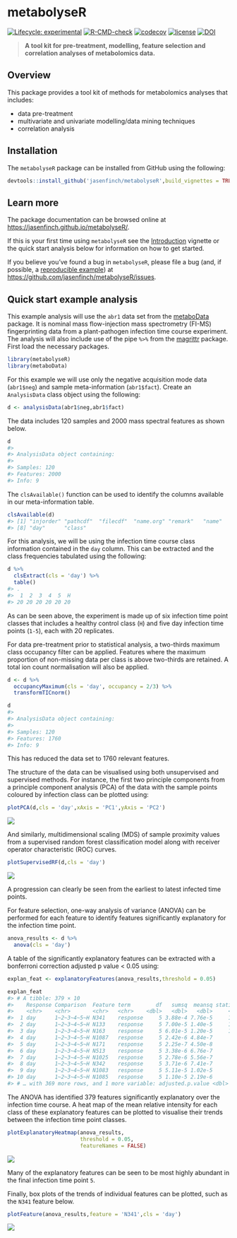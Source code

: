 
<!-- README.md is generated from README.Rmd. Please edit that file -->

# metabolyseR

<!-- badges: start -->

[![Lifecycle:
experimental](https://img.shields.io/badge/lifecycle-experimental-orange.svg)](https://lifecycle.r-lib.org/articles/stages.html#experimental)
[![R-CMD-check](https://github.com/jasenfinch/metabolyseR/workflows/R-CMD-check/badge.svg)](https://github.com/jasenfinch/metabolyseR/actions)
[![codecov](https://codecov.io/gh/jasenfinch/metabolyseR/branch/master/graph/badge.svg)](https://codecov.io/gh/jasenfinch/metabolyseR/branch/master)
[![license](https://img.shields.io/badge/license-GNU%20GPL%20v3.0-blue.svg)](https://github.com/jasenfinch/metabolyseR/blob/master/DESCRIPTION)
[![DOI](https://zenodo.org/badge/88983134.svg)](https://zenodo.org/badge/latestdoi/88983134)
<!-- badges: end -->

> **A tool kit for pre-treatment, modelling, feature selection and
> correlation analyses of metabolomics data.**

## Overview

This package provides a tool kit of methods for metabolomics analyses
that includes:

-   data pre-treatment
-   multivariate and univariate modelling/data mining techniques
-   correlation analysis

## Installation

The `metabolyseR` package can be installed from GitHub using the
following:

``` r
devtools::install_github('jasenfinch/metabolyseR',build_vignettes = TRUE)
```

## Learn more

The package documentation can be browsed online at
<https://jasenfinch.github.io/metabolyseR/>.

If this is your first time using `metabolyseR` see the
[Introduction](https://jasenfinch.github.io/metabolyseR/articles/introduction.html)
vignette or the quick start analysis below for information on how to get
started.

If you believe you’ve found a bug in `metabolyseR`, please file a bug
(and, if possible, a [reproducible
example](https://reprex.tidyverse.org)) at
<https://github.com/jasenfinch/metabolyseR/issues>.

## Quick start example analysis

This example analysis will use the `abr1` data set from the
[metaboData](https://aberhrml.github.io/metaboData/) package. It is
nominal mass flow-injection mass spectrometry (FI-MS) fingerprinting
data from a plant-pathogen infection time course experiment. The
analysis will also include use of the pipe `%>%` from the
[magrittr](https://magrittr.tidyverse.org/) package. First load the
necessary packages.

``` r
library(metabolyseR)
library(metaboData)
```

For this example we will use only the negative acquisition mode data
(`abr1$neg`) and sample meta-information (`abr1$fact`). Create an
`AnalysisData` class object using the following:

``` r
d <- analysisData(abr1$neg,abr1$fact)
```

The data includes 120 samples and 2000 mass spectral features as shown
below.

``` r
d
#> 
#> AnalysisData object containing:
#> 
#> Samples: 120 
#> Features: 2000 
#> Info: 9
```

The `clsAvailable()` function can be used to identify the columns
available in our meta-information table.

``` r
clsAvailable(d)
#> [1] "injorder" "pathcdf"  "filecdf"  "name.org" "remark"   "name"     "rep"     
#> [8] "day"      "class"
```

For this analysis, we will be using the infection time course class
information contained in the `day` column. This can be extracted and the
class frequencies tabulated using the following:

``` r
d %>%
  clsExtract(cls = 'day') %>%
  table()
#> .
#>  1  2  3  4  5  H 
#> 20 20 20 20 20 20
```

As can be seen above, the experiment is made up of six infection time
point classes that includes a healthy control class (`H`) and five day
infection time points (`1-5`), each with 20 replicates.

For data pre-treatment prior to statistical analysis, a two-thirds
maximum class occupancy filter can be applied. Features where the
maximum proportion of non-missing data per class is above two-thirds are
retained. A total ion count normalisation will also be applied.

``` r
d <- d %>%
  occupancyMaximum(cls = 'day', occupancy = 2/3) %>%
  transformTICnorm()
```

``` r
d
#> 
#> AnalysisData object containing:
#> 
#> Samples: 120 
#> Features: 1760 
#> Info: 9
```

This has reduced the data set to 1760 relevant features.

The structure of the data can be visualised using both unsupervised and
supervised methods. For instance, the first two principle components
from a principle component analysis (PCA) of the data with the sample
points coloured by infection class can be plotted using:

``` r
plotPCA(d,cls = 'day',xAxis = 'PC1',yAxis = 'PC2')
```

<img src="man/figures/README-pca-1.png" style="display: block; margin: auto;" />

And similarly, multidimensional scaling (MDS) of sample proximity values
from a supervised random forest classification model along with receiver
operator characteristic (ROC) curves.

``` r
plotSupervisedRF(d,cls = 'day')
```

<img src="man/figures/README-supervised_RF-1.png" style="display: block; margin: auto;" />

A progression can clearly be seen from the earliest to latest infected
time points.

For feature selection, one-way analysis of variance (ANOVA) can be
performed for each feature to identify features significantly
explanatory for the infection time point.

``` r
anova_results <- d %>%
  anova(cls = 'day')
```

A table of the significantly explanatory features can be extracted with
a bonferroni correction adjusted p value &lt; 0.05 using:

``` r
explan_feat <- explanatoryFeatures(anova_results,threshold = 0.05)
```

``` r
explan_feat
#> # A tibble: 379 × 10
#>    Response Comparison  Feature term        df   sumsq  meansq statistic  p.value
#>    <chr>    <chr>       <chr>   <chr>    <dbl>   <dbl>   <dbl>     <dbl>    <dbl>
#>  1 day      1~2~3~4~5~H N341    response     5 3.88e-4 7.76e-5     137.  1.55e-46
#>  2 day      1~2~3~4~5~H N133    response     5 7.00e-5 1.40e-5     126.  8.63e-45
#>  3 day      1~2~3~4~5~H N163    response     5 6.01e-5 1.20e-5     117.  2.95e-43
#>  4 day      1~2~3~4~5~H N1087   response     5 2.42e-6 4.84e-7      99.8 5.61e-40
#>  5 day      1~2~3~4~5~H N171    response     5 2.25e-7 4.50e-8      95.7 3.84e-39
#>  6 day      1~2~3~4~5~H N513    response     5 3.38e-6 6.76e-7      95.3 4.78e-39
#>  7 day      1~2~3~4~5~H N1025   response     5 2.78e-6 5.56e-7      91.0 3.91e-38
#>  8 day      1~2~3~4~5~H N342    response     5 3.71e-6 7.41e-7      90.3 5.32e-38
#>  9 day      1~2~3~4~5~H N1083   response     5 5.11e-5 1.02e-5      89.0 1.06e-37
#> 10 day      1~2~3~4~5~H N1085   response     5 1.10e-5 2.19e-6      83.4 1.92e-36
#> # … with 369 more rows, and 1 more variable: adjusted.p.value <dbl>
```

The ANOVA has identified 379 features significantly explanatory over the
infection time course. A heat map of the mean relative intensity for
each class of these explanatory features can be plotted to visualise
their trends between the infection time point classes.

``` r
plotExplanatoryHeatmap(anova_results,
                       threshold = 0.05,
                       featureNames = FALSE)
```

<img src="man/figures/README-rf_heatmap-1.png" style="display: block; margin: auto;" />

Many of the explanatory features can be seen to be most highly abundant
in the final infection time point `5`.

Finally, box plots of the trends of individual features can be plotted,
such as the `N341` feature below.

``` r
plotFeature(anova_results,feature = 'N341',cls = 'day')
```

<img src="man/figures/README-feature_plot-1.png" style="display: block; margin: auto;" />
